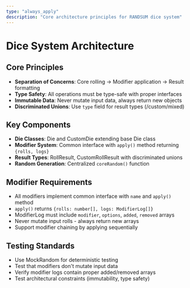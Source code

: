 ```yaml
---
type: "always_apply"
description: "Core architecture principles for RANDSUM dice system"
---
```


# Dice System Architecture

## Core Principles

- **Separation of Concerns**: Core rolling → Modifier application → Result formatting
- **Type Safety**: All operations must be type-safe with proper interfaces
- **Immutable Data**: Never mutate input data, always return new objects
- **Discriminated Unions**: Use `type` field for result types (/custom/mixed)

## Key Components

- **Die Classes**: Die and CustomDie extending base Die class
- **Modifier System**: Common interface with `apply()` method returning `{rolls, logs}`
- **Result Types**: RollResult, CustomRollResult with discriminated unions
- **Random Generation**: Centralized `coreRandom()` function

## Modifier Requirements

- All modifiers implement common interface with `name` and `apply()` method
- `apply()` returns `{rolls: number[], logs: ModifierLog[]}`
- ModifierLog must include `modifier`, `options`, `added`, `removed` arrays
- Never mutate input rolls - always return new arrays
- Support modifier chaining by applying sequentially

## Testing Standards

- Use MockRandom for deterministic testing
- Test that modifiers don't mutate input data
- Verify modifier logs contain proper added/removed arrays
- Test architectural constraints (immutability, type safety)
